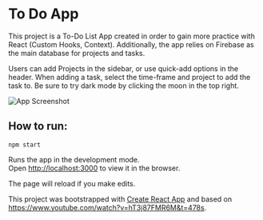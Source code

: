 # To Do App
This project is a To-Do List App created in order to gain more practice with React (Custom Hooks, Context). Additionally, the app relies on Firebase as the main database for projects and tasks. 

Users can add Projects in the sidebar, or use quick-add options in the header. When adding a task, select the time-frame and project to add the task to. Be sure to try dark mode by clicking the moon in the top right. 

![App Screenshot](ToDoPic.ong)

## How to run: 

 `npm start`

Runs the app in the development mode.<br />
Open [http://localhost:3000](http://localhost:3000) to view it in the browser.

The page will reload if you make edits.<br />

This project was bootstrapped with [Create React App](https://github.com/facebook/create-react-app) and based on https://www.youtube.com/watch?v=hT3j87FMR6M&t=478s. 
